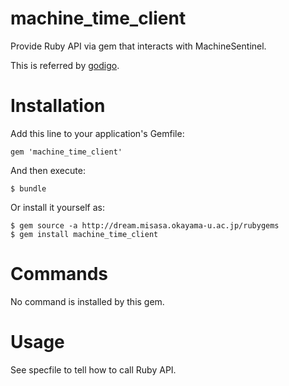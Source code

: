 # machine_time_client

Provide Ruby API via gem that interacts with MachineSentinel.

This is referred by [godigo](https://github.com/misasa/godigo "follow instruction").

# Installation

Add this line to your application's Gemfile:

    gem 'machine_time_client'

And then execute:

    $ bundle

Or install it yourself as:

    $ gem source -a http://dream.misasa.okayama-u.ac.jp/rubygems
    $ gem install machine_time_client

# Commands

No command is installed by this gem.

# Usage

See specfile to tell how to call Ruby API.
